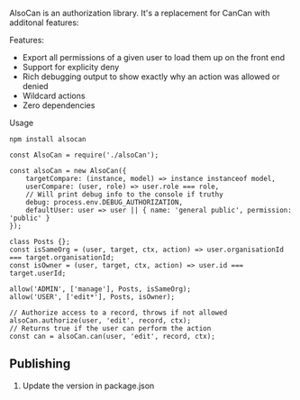 AlsoCan is an authorization library. It's a replacement for CanCan with additonal features:

Features: 
* Export all permissions of a given user to load them up on the front end
* Support for explicity deny
* Rich debugging output to show exactly why an action was allowed or denied
* Wildcard actions
* Zero dependencies

Usage

```
npm install alsocan
```

```
const AlsoCan = require('./alsoCan');

const alsoCan = new AlsoCan({
	targetCompare: (instance, model) => instance instanceof model,
	userCompare: (user, role) => user.role === role,
    // Will print debug info to the console if truthy
	debug: process.env.DEBUG_AUTHORIZATION,
	defaultUser: user => user || { name: 'general public', permission: 'public' }
});

class Posts {};
const isSameOrg = (user, target, ctx, action) => user.organisationId === target.organisationId;
const isOwner = (user, target, ctx, action) => user.id === target.userId;

allow('ADMIN', ['manage'], Posts, isSameOrg);
allow('USER', ['edit*'], Posts, isOwner);

// Authorize access to a record, throws if not allowed
alsoCan.authorize(user, 'edit', record, ctx);
// Returns true if the user can perform the action
const can = alsoCan.can(user, 'edit', record, ctx);
```

## Publishing
1. Update the version in package.json
